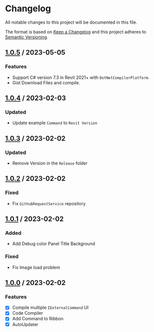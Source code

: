 # Changelog
All notable changes to this project will be documented in this file.

The format is based on [Keep a Changelog](http://keepachangelog.com/en/1.0.0/)
and this project adheres to [Semantic Versioning](http://semver.org/spec/v2.0.0.html).

## [1.0.5] / 2023-05-05
### Features
- Support C# version 7.3 in Revit 2021+ with `DotNetCompilerPlatform`.
- Gist Download Files and compile.

## [1.0.4] / 2023-02-03
### Updated
- Update example `Command` to `Revit Version`

## [1.0.3] / 2023-02-02
### Updated
- Remove Version in the `Release` folder

## [1.0.2] / 2023-02-02
### Fixed
- Fix `GithubRequestService` repository

## [1.0.1] / 2023-02-02
### Added
- Add Debug color Panel Title Background
### Fixed
- Fix Image load problem

## [1.0.0] / 2023-02-02
### Features
- [x] Compile multiple `IExternalCommand` UI
- [x] Code Compiler
- [x] Add Command to Ribbon
- [x] AutoUpdater

[vNext]: ../../compare/1.0.0...HEAD
[1.0.5]: ../../compare/1.0.4...1.0.5
[1.0.4]: ../../compare/1.0.3...1.0.4
[1.0.3]: ../../compare/1.0.2...1.0.3
[1.0.2]: ../../compare/1.0.1...1.0.2
[1.0.1]: ../../compare/1.0.0...1.0.1
[1.0.0]: ../../compare/1.0.0